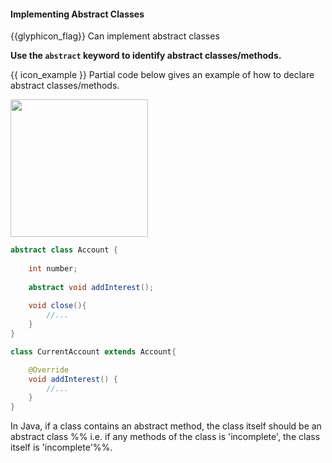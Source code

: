 <div id="title">

#### Implementing Abstract Classes

</div>

<span id="prereqs"><dynamic-panel src="../../oopDesign/inheritance/abstractClasses/unit-inElsewhere-asFlat.md" boilerplate header="%%{{ icon_prereq }} Design → OOP → Inheritance → Abstract Classes%%" /></span>

<span id="outcomes">{{glyphicon_flag}} Can implement abstract classes</span>

<div id="body">

**Use the `abstract` keyword to identify abstract classes/methods.**

<tip-box> 

{{ icon_example }} Partial code below gives an example of how to declare abstract classes/methods.

<img src="{{baseUrl}}/oopDesign/inheritance/abstractClasses/images/account.png" height="220" />
<p/>

```java
abstract class Account {
    
    int number;
    
    abstract void addInterest();
    
    void close(){
        //...
    }
}

class CurrentAccount extends Account{

    @Override
    void addInterest() {
        //...
    }
}
```

</tip-box>

In Java, if a class contains an abstract method, the class itself should be an abstract class %%&nbsp;i.e. if any methods of the class is 'incomplete', the class itself is 'incomplete'%%.


</div>

<div id="extras">

<include src="resources.md" />
<include src="exercises.md" />

</div>